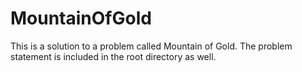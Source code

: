 # MountainOfGold
This is a solution to a problem called Mountain of Gold. The problem statement is included in the root directory as well.
